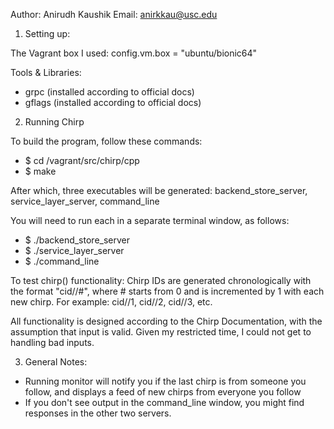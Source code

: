 Author: Anirudh Kaushik
Email: anirkkau@usc.edu

1) Setting up:

  The Vagrant box I used:
  config.vm.box = "ubuntu/bionic64"

  Tools & Libraries:
  - grpc (installed according to official docs)
  - gflags (installed according to official docs)

2) Running Chirp

  To build the program, follow these commands:
  - $ cd /vagrant/src/chirp/cpp
  - $ make

  After which, three executables will be generated: backend_store_server, service_layer_server, command_line

  You will need to run each in a separate terminal window, as follows:
  - $ ./backend_store_server
  - $ ./service_layer_server
  - $ ./command_line <flags>

  To test chirp() functionality:
  Chirp IDs are generated chronologically with the format "cid//#",
  where # starts from 0 and is incremented by 1 with each new chirp.
  For example: cid//1, cid//2, cid//3, etc.

  All functionality is designed according to the Chirp Documentation, with the assumption that input is valid.
  Given my restricted time, I could not get to handling bad inputs. 
   
3) General Notes: 

 - Running monitor will notify you if the last chirp is from someone you follow, and displays a feed of new chirps from everyone you follow 
 - If you don't see output in the command_line window, you might find responses in the other two servers.